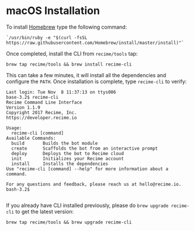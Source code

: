 # **macOS Installation**

To install [Homebrew](http://brew.sh/) type the following command:

```
`/usr/bin/ruby -e "$(curl -fsSL https://raw.githubusercontent.com/Homebrew/install/master/install)"`
```

Once completed, install the CLI from `recime/tools` tap:

```
brew tap recime/tools && brew install recime-cli

```

This can take a few minutes, it will install all the dependencies and configure the `PATH`. Once installation is complete, type `recime-cli` to verify:

```
Last login: Tue Nov  8 11:37:13 on ttys006
base-3.2$ recime-cli
Recime Command Line Interface
Version 1.1.9
Copyright 2017 Recime, Inc.
https://developer.recime.io

Usage:
  recime-cli [command]
Available Commands:
  build       Builds the bot module
  create      Scaffolds the bot from an interactive prompt
  deploy      Deploys the bot to Recime cloud
  init        Initializes your Recime account
  install     Installs the dependencies
Use "recime-cli [command] --help" for more information about a command.

For any questions and feedback, please reach us at hello@recime.io.
bash-3.2$


```

If you already have CLI installed previously, please do `brew upgrade recime-cli` to get the latest version:

```
brew tap recime/tools && brew upgrade recime-cli

```
